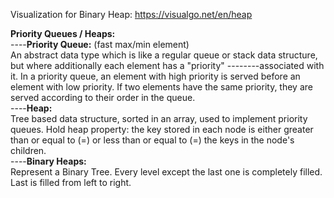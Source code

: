 Visualization for Binary Heap: https://visualgo.net/en/heap

<b>Priority Queues / Heaps:</b><br/>
----<b>Priority Queue:</b> (fast max/min element)<br/>
An abstract data type which is like a regular queue or stack data structure, but where additionally each element has a "priority" --------associated with it. In a priority queue, an element with high priority is served before an element with low priority. 
If two elements have the same priority, they are served according to their order in the queue.<br/>
----<b>Heap:</b> <br/> 
Tree based data structure, sorted in an array, used to implement priority queues. Hold heap property: the key stored in each node is either greater than or equal to (=) or less than or equal to (=) the keys in the node's children.<br/>
----<b>Binary Heaps:</b><br/>
Represent a Binary Tree. Every level except the last one is completely filled. Last is filled from left to right.<br/>
